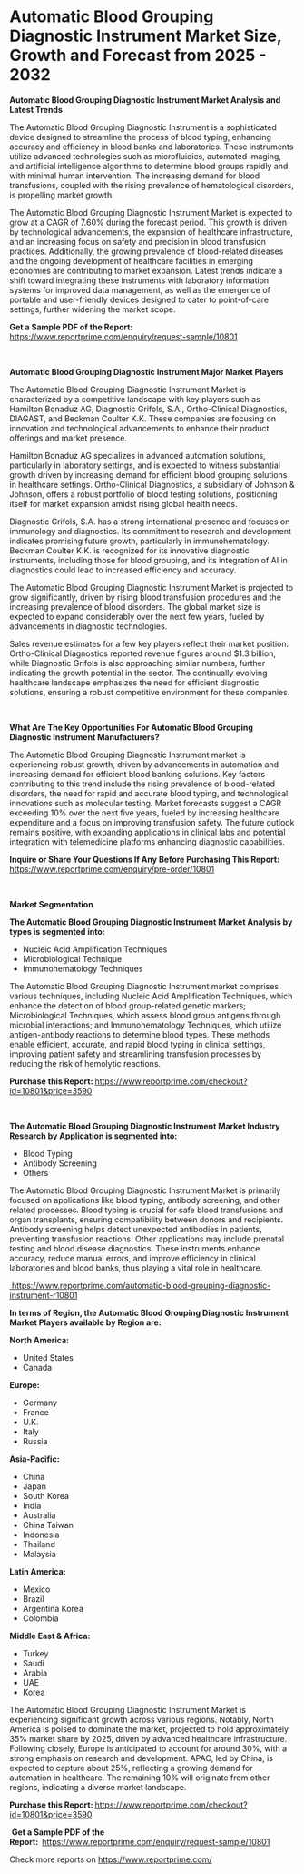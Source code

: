 <p><h1>Automatic Blood Grouping Diagnostic Instrument Market Size, Growth and Forecast from 2025 - 2032</h1></p><p><strong>Automatic Blood Grouping Diagnostic Instrument Market Analysis and Latest Trends</strong></p>
<p><p>The Automatic Blood Grouping Diagnostic Instrument is a sophisticated device designed to streamline the process of blood typing, enhancing accuracy and efficiency in blood banks and laboratories. These instruments utilize advanced technologies such as microfluidics, automated imaging, and artificial intelligence algorithms to determine blood groups rapidly and with minimal human intervention. The increasing demand for blood transfusions, coupled with the rising prevalence of hematological disorders, is propelling market growth.</p><p>The Automatic Blood Grouping Diagnostic Instrument Market is expected to grow at a CAGR of 7.60% during the forecast period. This growth is driven by technological advancements, the expansion of healthcare infrastructure, and an increasing focus on safety and precision in blood transfusion practices. Additionally, the growing prevalence of blood-related diseases and the ongoing development of healthcare facilities in emerging economies are contributing to market expansion. Latest trends indicate a shift toward integrating these instruments with laboratory information systems for improved data management, as well as the emergence of portable and user-friendly devices designed to cater to point-of-care settings, further widening the market scope.</p></p>
<p><strong>Get a Sample PDF of the Report:&nbsp;</strong> <a href="https://www.reportprime.com/enquiry/request-sample/10801?utm_campaign=2723&utm_medium=2&utm_source=Github&utm_content=ia&utm_term=20032025&utm_id=automatic-blood-grouping-diagnostic-instrument">https://www.reportprime.com/enquiry/request-sample/10801</a></p>
<p>&nbsp;</p>
<p><strong>Automatic Blood Grouping Diagnostic Instrument Major Market Players</strong></p>
<p><p>The Automatic Blood Grouping Diagnostic Instrument Market is characterized by a competitive landscape with key players such as Hamilton Bonaduz AG, Diagnostic Grifols, S.A., Ortho-Clinical Diagnostics, DIAGAST, and Beckman Coulter K.K. These companies are focusing on innovation and technological advancements to enhance their product offerings and market presence. </p><p>Hamilton Bonaduz AG specializes in advanced automation solutions, particularly in laboratory settings, and is expected to witness substantial growth driven by increasing demand for efficient blood grouping solutions in healthcare settings. Ortho-Clinical Diagnostics, a subsidiary of Johnson & Johnson, offers a robust portfolio of blood testing solutions, positioning itself for market expansion amidst rising global health needs.</p><p>Diagnostic Grifols, S.A. has a strong international presence and focuses on immunology and diagnostics. Its commitment to research and development indicates promising future growth, particularly in immunohematology. Beckman Coulter K.K. is recognized for its innovative diagnostic instruments, including those for blood grouping, and its integration of AI in diagnostics could lead to increased efficiency and accuracy.</p><p>The Automatic Blood Grouping Diagnostic Instrument Market is projected to grow significantly, driven by rising blood transfusion procedures and the increasing prevalence of blood disorders. The global market size is expected to expand considerably over the next few years, fueled by advancements in diagnostic technologies.</p><p>Sales revenue estimates for a few key players reflect their market position: Ortho-Clinical Diagnostics reported revenue figures around $1.3 billion, while Diagnostic Grifols is also approaching similar numbers, further indicating the growth potential in the sector. The continually evolving healthcare landscape emphasizes the need for efficient diagnostic solutions, ensuring a robust competitive environment for these companies.</p></p>
<p>&nbsp;</p>
<p><strong>What Are The Key Opportunities For Automatic Blood Grouping Diagnostic Instrument Manufacturers?</strong></p>
<p><p>The Automatic Blood Grouping Diagnostic Instrument market is experiencing robust growth, driven by advancements in automation and increasing demand for efficient blood banking solutions. Key factors contributing to this trend include the rising prevalence of blood-related disorders, the need for rapid and accurate blood typing, and technological innovations such as molecular testing. Market forecasts suggest a CAGR exceeding 10% over the next five years, fueled by increasing healthcare expenditure and a focus on improving transfusion safety. The future outlook remains positive, with expanding applications in clinical labs and potential integration with telemedicine platforms enhancing diagnostic capabilities.</p></p>
<p><strong>Inquire or Share Your Questions If Any Before Purchasing This Report:</strong> <a href="https://www.reportprime.com/enquiry/pre-order/10801?utm_campaign=2723&utm_medium=2&utm_source=Github&utm_content=ia&utm_term=20032025&utm_id=automatic-blood-grouping-diagnostic-instrument">https://www.reportprime.com/enquiry/pre-order/10801</a></p>
<p>&nbsp;</p>
<p><strong>Market Segmentation</strong></p>
<p><strong>The Automatic Blood Grouping Diagnostic Instrument Market Analysis by types is segmented into:</strong></p>
<p><ul><li>Nucleic Acid Amplification Techniques</li><li>Microbiological Technique</li><li>Immunohematology Techniques</li></ul></p>
<p><p>The Automatic Blood Grouping Diagnostic Instrument market comprises various techniques, including Nucleic Acid Amplification Techniques, which enhance the detection of blood group-related genetic markers; Microbiological Techniques, which assess blood group antigens through microbial interactions; and Immunohematology Techniques, which utilize antigen-antibody reactions to determine blood types. These methods enable efficient, accurate, and rapid blood typing in clinical settings, improving patient safety and streamlining transfusion processes by reducing the risk of hemolytic reactions.</p></p>
<p><strong>Purchase this Report:&nbsp;</strong><a href="https://www.reportprime.com/checkout?id=10801&price=3590&utm_campaign=2723&utm_medium=2&utm_source=Github&utm_content=ia&utm_term=20032025&utm_id=automatic-blood-grouping-diagnostic-instrument">https://www.reportprime.com/checkout?id=10801&price=3590</a></p>
<p>&nbsp;</p>
<p><strong>The Automatic Blood Grouping Diagnostic Instrument Market Industry Research by Application is segmented into:</strong></p>
<p><ul><li>Blood Typing</li><li>Antibody Screening</li><li>Others</li></ul></p>
<p><p>The Automatic Blood Grouping Diagnostic Instrument Market is primarily focused on applications like blood typing, antibody screening, and other related processes. Blood typing is crucial for safe blood transfusions and organ transplants, ensuring compatibility between donors and recipients. Antibody screening helps detect unexpected antibodies in patients, preventing transfusion reactions. Other applications may include prenatal testing and blood disease diagnostics. These instruments enhance accuracy, reduce manual errors, and improve efficiency in clinical laboratories and blood banks, thus playing a vital role in healthcare.</p></p>
<p><a href="https://www.reportprime.com/automatic-blood-grouping-diagnostic-instrument-r10801?utm_campaign=2723&utm_medium=2&utm_source=Github&utm_content=ia&utm_term=20032025&utm_id=automatic-blood-grouping-diagnostic-instrument">&nbsp;https://www.reportprime.com/automatic-blood-grouping-diagnostic-instrument-r10801</a></p>
<p><strong>In terms of Region, the Automatic Blood Grouping Diagnostic Instrument Market Players available by Region are:</strong></p>
<p>
    <p> <strong> North America: </strong>
        <ul>
            <li>United States</li>
            <li>Canada</li>
        </ul>
        </p> 
    <p> <strong> Europe: </strong>
        <ul>
            <li>Germany</li>
            <li>France</li>
            <li>U.K.</li>
            <li>Italy</li>
            <li>Russia</li>
        </ul>
        </p> 
    <p> <strong> Asia-Pacific: </strong>
        <ul>
            <li>China</li>
            <li>Japan</li>
            <li>South Korea</li>
            <li>India</li>
            <li>Australia</li>
            <li>China Taiwan</li>
            <li>Indonesia</li>
            <li>Thailand</li>
            <li>Malaysia</li>
        </ul>
        </p> 
    <p> <strong> Latin America: </strong>
        <ul>
            <li>Mexico</li>
            <li>Brazil</li>
            <li>Argentina Korea</li>
            <li>Colombia</li>
        </ul>
        </p> 
    <p> <strong> Middle East & Africa: </strong>
        <ul>
            <li>Turkey</li>
            <li>Saudi</li>
            <li>Arabia</li>
            <li>UAE</li>
            <li>Korea</li>
        </ul>
    </p>
    </p>
<p><p>The Automatic Blood Grouping Diagnostic Instrument Market is experiencing significant growth across various regions. Notably, North America is poised to dominate the market, projected to hold approximately 35% market share by 2025, driven by advanced healthcare infrastructure. Following closely, Europe is anticipated to account for around 30%, with a strong emphasis on research and development. APAC, led by China, is expected to capture about 25%, reflecting a growing demand for automation in healthcare. The remaining 10% will originate from other regions, indicating a diverse market landscape.</p></p>
<p><strong>Purchase this Report: </strong><a href="https://www.reportprime.com/checkout?id=10801&price=3590&utm_campaign=2723&utm_medium=2&utm_source=Github&utm_content=ia&utm_term=20032025&utm_id=automatic-blood-grouping-diagnostic-instrument">https://www.reportprime.com/checkout?id=10801&price=3590</a></p>
<p>&nbsp;<strong>Get a Sample PDF of the Report:&nbsp;&nbsp;</strong><a href="https://www.reportprime.com/enquiry/request-sample/10801?utm_campaign=2723&utm_medium=2&utm_source=Github&utm_content=ia&utm_term=20032025&utm_id=automatic-blood-grouping-diagnostic-instrument">https://www.reportprime.com/enquiry/request-sample/10801</a></p>
<p><strong></strong></p>
<p>Check more reports on <a href="https://www.reportprime.com/?utm_campaign=2723&utm_medium=2&utm_source=Github&utm_content=ia&utm_term=20032025&utm_id=automatic-blood-grouping-diagnostic-instrument">https://www.reportprime.com/</a></p>